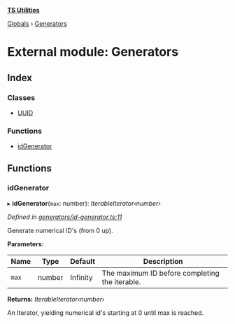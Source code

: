 **[TS Utilities](../README.md)**

[Globals](../README.md) › [Generators](generators.md)

# External module: Generators

## Index

### Classes

* [UUID](../classes/generators.uuid.md)

### Functions

* [idGenerator](generators.md#idgenerator)

## Functions

###  idGenerator

▸ **idGenerator**(`max`: number): *IterableIterator‹number›*

*Defined in [generators/id-generator.ts:11](https://github.com/Juraji/ts-utilities/blob/master/src/lib/generators/id-generator.ts#L11)*

Generate numerical ID's (from 0 up).

**Parameters:**

Name | Type | Default | Description |
------ | ------ | ------ | ------ |
`max` | number |  Infinity | The maximum ID before completing the iterable. |

**Returns:** *IterableIterator‹number›*

An Iterator, yielding numerical id's starting at 0 until max is reached.